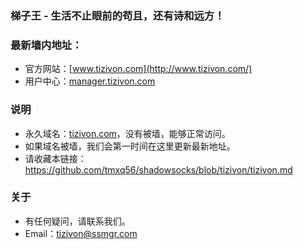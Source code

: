 ### 梯子王 - 生活不止眼前的苟且，还有诗和远方！
### 最新墙内地址：
- 官方网站：[www.tizivon.com](http://www.tizivon.com/)
- 用户中心：[manager.tizivon.com](http://manager.tizivon.com/)
### 说明
- 永久域名：[tizivon.com](http://tizivon.com/)，没有被墙，能够正常访问。
- 如果域名被墙，我们会第一时间在这里更新最新地址。
- 请收藏本链接：<https://github.com/tmxq56/shadowsocks/blob/tizivon/tizivon.md>
### 关于
- 有任何疑问，请联系我们。
- Email：tizivon@ssmgr.com
